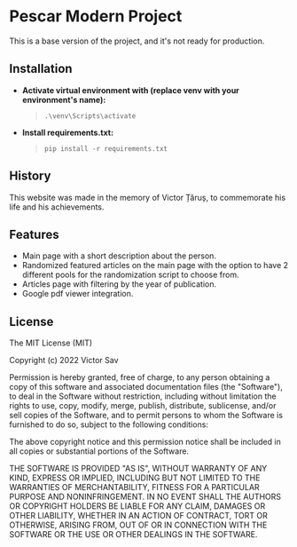 # Pescar Modern Project

This is a base version of the project, and it's not ready for production.

## Installation

- **Activate virtual environment with (replace venv with your environment's name):**
    > `.\venv\Scripts\activate`

- **Install requirements.txt:**
    > `pip install -r requirements.txt`

## History

This website was made in the memory of Victor Țăruș, to commemorate his life and his achievements.

## Features

- Main page with a short description about the person.
- Randomized featured articles on the main page with the option to have 2 different pools for the randomization script to choose from.
- Articles page with filtering by the year of publication.
- Google pdf viewer integration.

## License

The MIT License (MIT)

Copyright (c) 2022 Victor Sav

Permission is hereby granted, free of charge, to any person obtaining a copy of this software and associated documentation files (the "Software"), to deal in the Software without restriction, including without limitation the rights to use, copy, modify, merge, publish, distribute, sublicense, and/or sell copies of the Software, and to permit persons to whom the Software is furnished to do so, subject to the following conditions:

The above copyright notice and this permission notice shall be included in all copies or substantial portions of the Software.

THE SOFTWARE IS PROVIDED "AS IS", WITHOUT WARRANTY OF ANY KIND, EXPRESS OR IMPLIED, INCLUDING BUT NOT LIMITED TO THE WARRANTIES OF MERCHANTABILITY, FITNESS FOR A PARTICULAR PURPOSE AND NONINFRINGEMENT. IN NO EVENT SHALL THE AUTHORS OR COPYRIGHT HOLDERS BE LIABLE FOR ANY CLAIM, DAMAGES OR OTHER LIABILITY, WHETHER IN AN ACTION OF CONTRACT, TORT OR OTHERWISE, ARISING FROM, OUT OF OR IN CONNECTION WITH THE SOFTWARE OR THE USE OR OTHER DEALINGS IN THE SOFTWARE.